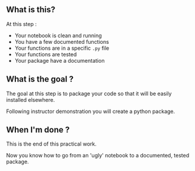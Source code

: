What is this?
-------------
At this step : 
- Your notebook is clean and running
- You have a few documented functions
- Your functions are in a specific `.py` file
- Your functions are tested
- Your package have a documentation

What is the goal ?
-------------------
The goal at this step is to package your code so that it will be easily installed elsewhere.

Following instructor demonstration you will create a python package.

When I'm done ?
---------------
This is the end of this practical work. 

Now you know how to go from an 'ugly' notebook to a documented, tested package. 
 
